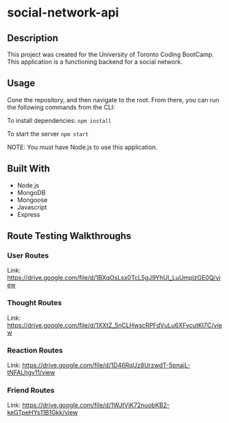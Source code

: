 # social-network-api

## Description

This project was created for the University of Toronto Coding BootCamp. This application is a functioning backend for a social network. 

## Usage

Cone the repository, and then navigate to the root. From there, you can run the following commands from the CLI:

To install dependencies:
`npm install`

To start the server
`npm start`

NOTE: You must have Node.js to use this application.

## Built With

- Node.js
- MongoDB
- Mongoose
- Javascript
- Express

## Route Testing Walkthroughs

### User Routes

Link: https://drive.google.com/file/d/1BXqOsLsx0TcL5gJ9YhUI_LuUmplzGE0Q/view

### Thought Routes

Link: https://drive.google.com/file/d/1XXtZ_5nCLHwscRPFdVuLu6XFvcutKI7C/view

### Reaction Routes

Link: https://drive.google.com/file/d/1D46RqUz8UrzwdT-5pnajL-tNFALhgv11/view

### Friend Routes

Link: https://drive.google.com/file/d/1WJtVjK72nuobKB2-keGTpeHYs11B1Gkk/view


